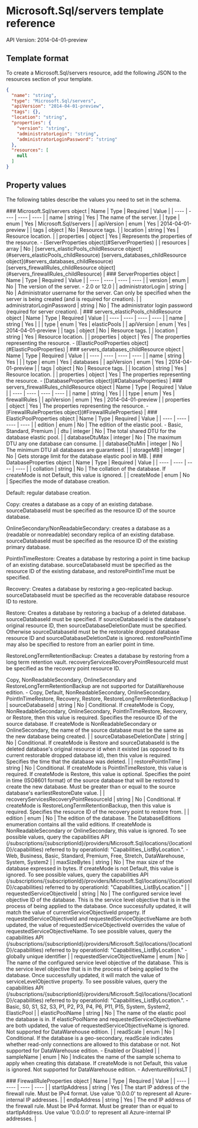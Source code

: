 # Microsoft.Sql/servers template reference
API Version: 2014-04-01-preview
## Template format

To create a Microsoft.Sql/servers resource, add the following JSON to the resources section of your template.

```json
{
  "name": "string",
  "type": "Microsoft.Sql/servers",
  "apiVersion": "2014-04-01-preview",
  "tags": {},
  "location": "string",
  "properties": {
    "version": "string",
    "administratorLogin": "string",
    "administratorLoginPassword": "string"
  },
  "resources": [
    null
  ]
}
```
## Property values

The following tables describe the values you need to set in the schema.

<a id="Microsoft.Sql/servers" />
### Microsoft.Sql/servers object
|  Name | Type | Required | Value |
|  ---- | ---- | ---- | ---- |
|  name | string | Yes | The name of the server. |
|  type | enum | Yes | Microsoft.Sql/servers |
|  apiVersion | enum | Yes | 2014-04-01-preview |
|  tags | object | No | Resource tags. |
|  location | string | Yes | Resource location. |
|  properties | object | Yes | Represents the properties of the resource. - [ServerProperties object](#ServerProperties) |
|  resources | array | No | [servers_elasticPools_childResource object](#servers_elasticPools_childResource) [servers_databases_childResource object](#servers_databases_childResource) [servers_firewallRules_childResource object](#servers_firewallRules_childResource) |


<a id="ServerProperties" />
### ServerProperties object
|  Name | Type | Required | Value |
|  ---- | ---- | ---- | ---- |
|  version | enum | No | The version of the server. - 2.0 or 12.0 |
|  administratorLogin | string | No | Administrator username for the server. Can only be specified when the server is being created (and is required for creation). |
|  administratorLoginPassword | string | No | The administrator login password (required for server creation). |


<a id="servers_elasticPools_childResource" />
### servers_elasticPools_childResource object
|  Name | Type | Required | Value |
|  ---- | ---- | ---- | ---- |
|  name | string | Yes |  |
|  type | enum | Yes | elasticPools |
|  apiVersion | enum | Yes | 2014-04-01-preview |
|  tags | object | No | Resource tags. |
|  location | string | Yes | Resource location. |
|  properties | object | Yes | The properties representing the resource. - [ElasticPoolProperties object](#ElasticPoolProperties) |


<a id="servers_databases_childResource" />
### servers_databases_childResource object
|  Name | Type | Required | Value |
|  ---- | ---- | ---- | ---- |
|  name | string | Yes |  |
|  type | enum | Yes | databases |
|  apiVersion | enum | Yes | 2014-04-01-preview |
|  tags | object | No | Resource tags. |
|  location | string | Yes | Resource location. |
|  properties | object | Yes | The properties representing the resource. - [DatabaseProperties object](#DatabaseProperties) |


<a id="servers_firewallRules_childResource" />
### servers_firewallRules_childResource object
|  Name | Type | Required | Value |
|  ---- | ---- | ---- | ---- |
|  name | string | Yes |  |
|  type | enum | Yes | firewallRules |
|  apiVersion | enum | Yes | 2014-04-01-preview |
|  properties | object | Yes | The properties representing the resource. - [FirewallRuleProperties object](#FirewallRuleProperties) |


<a id="ElasticPoolProperties" />
### ElasticPoolProperties object
|  Name | Type | Required | Value |
|  ---- | ---- | ---- | ---- |
|  edition | enum | No | The edition of the elastic pool. - Basic, Standard, Premium |
|  dtu | integer | No | The total shared DTU for the database elastic pool. |
|  databaseDtuMax | integer | No | The maximum DTU any one database can consume. |
|  databaseDtuMin | integer | No | The minimum DTU all databases are guaranteed. |
|  storageMB | integer | No | Gets storage limit for the database elastic pool in MB. |


<a id="DatabaseProperties" />
### DatabaseProperties object
|  Name | Type | Required | Value |
|  ---- | ---- | ---- | ---- |
|  collation | string | No | The collation of the database. If createMode is not Default, this value is ignored. |
|  createMode | enum | No | Specifies the mode of database creation.

Default: regular database creation.

Copy: creates a database as a copy of an existing database. sourceDatabaseId must be specified as the resource ID of the source database.

OnlineSecondary/NonReadableSecondary: creates a database as a (readable or nonreadable) secondary replica of an existing database. sourceDatabaseId must be specified as the resource ID of the existing primary database.

PointInTimeRestore: Creates a database by restoring a point in time backup of an existing database. sourceDatabaseId must be specified as the resource ID of the existing database, and restorePointInTime must be specified.

Recovery: Creates a database by restoring a geo-replicated backup. sourceDatabaseId must be specified as the recoverable database resource ID to restore.

Restore: Creates a database by restoring a backup of a deleted database. sourceDatabaseId must be specified. If sourceDatabaseId is the database's original resource ID, then sourceDatabaseDeletionDate must be specified. Otherwise sourceDatabaseId must be the restorable dropped database resource ID and sourceDatabaseDeletionDate is ignored. restorePointInTime may also be specified to restore from an earlier point in time.

RestoreLongTermRetentionBackup: Creates a database by restoring from a long term retention vault. recoveryServicesRecoveryPointResourceId must be specified as the recovery point resource ID.

Copy, NonReadableSecondary, OnlineSecondary and RestoreLongTermRetentionBackup are not supported for DataWarehouse edition. - Copy, Default, NonReadableSecondary, OnlineSecondary, PointInTimeRestore, Recovery, Restore, RestoreLongTermRetentionBackup |
|  sourceDatabaseId | string | No | Conditional. If createMode is Copy, NonReadableSecondary, OnlineSecondary, PointInTimeRestore, Recovery, or Restore, then this value is required. Specifies the resource ID of the source database. If createMode is NonReadableSecondary or OnlineSecondary, the name of the source database must be the same as the new database being created. |
|  sourceDatabaseDeletionDate | string | No | Conditional. If createMode is Restore and sourceDatabaseId is the deleted database's original resource id when it existed (as opposed to its current restorable dropped database id), then this value is required. Specifies the time that the database was deleted. |
|  restorePointInTime | string | No | Conditional. If createMode is PointInTimeRestore, this value is required. If createMode is Restore, this value is optional. Specifies the point in time (ISO8601 format) of the source database that will be restored to create the new database. Must be greater than or equal to the source database's earliestRestoreDate value. |
|  recoveryServicesRecoveryPointResourceId | string | No | Conditional. If createMode is RestoreLongTermRetentionBackup, then this value is required. Specifies the resource ID of the recovery point to restore from. |
|  edition | enum | No | The edition of the database. The DatabaseEditions enumeration contains all the valid editions. If createMode is NonReadableSecondary or OnlineSecondary, this value is ignored. To see possible values, query the capabilities API (/subscriptions/{subscriptionId}/providers/Microsoft.Sql/locations/{locationID}/capabilities) referred to by operationId: "Capabilities_ListByLocation.". - Web, Business, Basic, Standard, Premium, Free, Stretch, DataWarehouse, System, System2 |
|  maxSizeBytes | string | No | The max size of the database expressed in bytes. If createMode is not Default, this value is ignored. To see possible values, query the capabilities API (/subscriptions/{subscriptionId}/providers/Microsoft.Sql/locations/{locationID}/capabilities) referred to by operationId: "Capabilities_ListByLocation." |
|  requestedServiceObjectiveId | string | No | The configured service level objective ID of the database. This is the service level objective that is in the process of being applied to the database. Once successfully updated, it will match the value of currentServiceObjectiveId property. If requestedServiceObjectiveId and requestedServiceObjectiveName are both updated, the value of requestedServiceObjectiveId overrides the value of requestedServiceObjectiveName. To see possible values, query the capabilities API (/subscriptions/{subscriptionId}/providers/Microsoft.Sql/locations/{locationID}/capabilities) referred to by operationId: "Capabilities_ListByLocation." - globally unique identifier |
|  requestedServiceObjectiveName | enum | No | The name of the configured service level objective of the database. This is the service level objective that is in the process of being applied to the database. Once successfully updated, it will match the value of serviceLevelObjective property. To see possible values, query the capabilities API (/subscriptions/{subscriptionId}/providers/Microsoft.Sql/locations/{locationID}/capabilities) referred to by operationId: "Capabilities_ListByLocation.". - Basic, S0, S1, S2, S3, P1, P2, P3, P4, P6, P11, P15, System, System2, ElasticPool |
|  elasticPoolName | string | No | The name of the elastic pool the database is in. If elasticPoolName and requestedServiceObjectiveName are both updated, the value of requestedServiceObjectiveName is ignored. Not supported for DataWarehouse edition. |
|  readScale | enum | No | Conditional. If the database is a geo-secondary, readScale indicates whether read-only connections are allowed to this database or not. Not supported for DataWarehouse edition. - Enabled or Disabled |
|  sampleName | enum | No | Indicates the name of the sample schema to apply when creating this database. If createMode is not Default, this value is ignored. Not supported for DataWarehouse edition. - AdventureWorksLT |


<a id="FirewallRuleProperties" />
### FirewallRuleProperties object
|  Name | Type | Required | Value |
|  ---- | ---- | ---- | ---- |
|  startIpAddress | string | Yes | The start IP address of the firewall rule. Must be IPv4 format. Use value '0.0.0.0' to represent all Azure-internal IP addresses. |
|  endIpAddress | string | Yes | The end IP address of the firewall rule. Must be IPv4 format. Must be greater than or equal to startIpAddress. Use value '0.0.0.0' to represent all Azure-internal IP addresses. |

